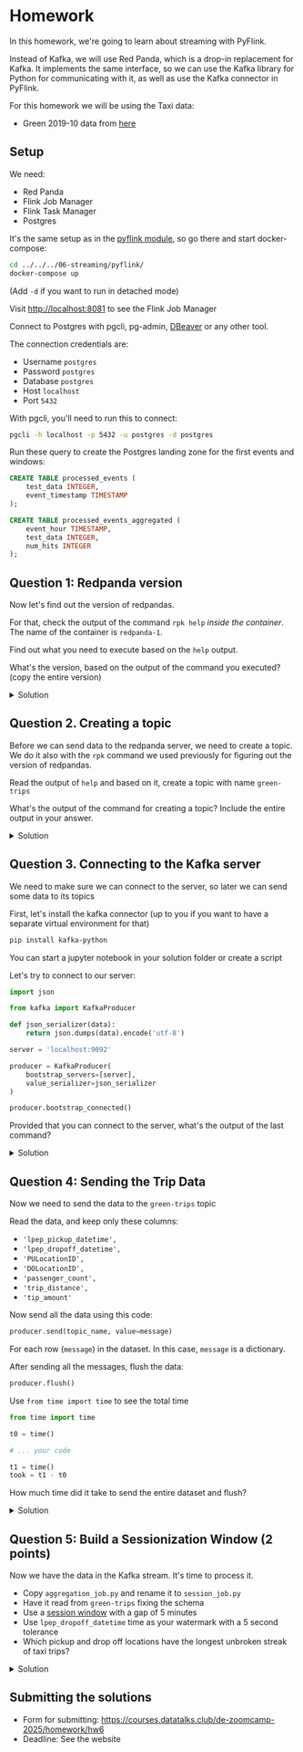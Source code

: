 # Homework

In this homework, we're going to learn about streaming with PyFlink.

Instead of Kafka, we will use Red Panda, which is a drop-in
replacement for Kafka. It implements the same interface,
so we can use the Kafka library for Python for communicating
with it, as well as use the Kafka connector in PyFlink.

For this homework we will be using the Taxi data:

- Green 2019-10 data from [here](https://github.com/DataTalksClub/nyc-tlc-data/releases/download/green/green_tripdata_2019-10.csv.gz)

## Setup

We need:

- Red Panda
- Flink Job Manager
- Flink Task Manager
- Postgres

It's the same setup as in the [pyflink module](../../../06-streaming/pyflink/), so go there and start docker-compose:

```bash
cd ../../../06-streaming/pyflink/
docker-compose up
```

(Add `-d` if you want to run in detached mode)

Visit <http://localhost:8081> to see the Flink Job Manager

Connect to Postgres with pgcli, pg-admin, [DBeaver](https://dbeaver.io/) or any other tool.

The connection credentials are:

- Username `postgres`
- Password `postgres`
- Database `postgres`
- Host `localhost`
- Port `5432`

With pgcli, you'll need to run this to connect:

```bash
pgcli -h localhost -p 5432 -u postgres -d postgres
```

Run these query to create the Postgres landing zone for the first events and windows:

```sql
CREATE TABLE processed_events (
    test_data INTEGER,
    event_timestamp TIMESTAMP
);

CREATE TABLE processed_events_aggregated (
    event_hour TIMESTAMP,
    test_data INTEGER,
    num_hits INTEGER
);
```

## Question 1: Redpanda version

Now let's find out the version of redpandas.

For that, check the output of the command `rpk help` _inside the container_. The name of the container is `redpanda-1`.

Find out what you need to execute based on the `help` output.

What's the version, based on the output of the command you executed? (copy the entire version)

<details>
<summary>Solution</summary>
<br>

### Answer

<br>
</details>

## Question 2. Creating a topic

Before we can send data to the redpanda server, we
need to create a topic. We do it also with the `rpk`
command we used previously for figuring out the version of
redpandas.

Read the output of `help` and based on it, create a topic with name `green-trips`

What's the output of the command for creating a topic? Include the entire output in your answer.

<details>
<summary>Solution</summary>
<br>

### Answer

<br>
</details>

## Question 3. Connecting to the Kafka server

We need to make sure we can connect to the server, so
later we can send some data to its topics

First, let's install the kafka connector (up to you if you
want to have a separate virtual environment for that)

```bash
pip install kafka-python
```

You can start a jupyter notebook in your solution folder or
create a script

Let's try to connect to our server:

```python
import json

from kafka import KafkaProducer

def json_serializer(data):
    return json.dumps(data).encode('utf-8')

server = 'localhost:9092'

producer = KafkaProducer(
    bootstrap_servers=[server],
    value_serializer=json_serializer
)

producer.bootstrap_connected()
```

Provided that you can connect to the server, what's the output
of the last command?

<details>
<summary>Solution</summary>
<br>

### Answer

<br>
</details>

## Question 4: Sending the Trip Data

Now we need to send the data to the `green-trips` topic

Read the data, and keep only these columns:

- `'lpep_pickup_datetime',`
- `'lpep_dropoff_datetime',`
- `'PULocationID',`
- `'DOLocationID',`
- `'passenger_count',`
- `'trip_distance',`
- `'tip_amount'`

Now send all the data using this code:

```python
producer.send(topic_name, value=message)
```

For each row (`message`) in the dataset. In this case, `message`
is a dictionary.

After sending all the messages, flush the data:

```python
producer.flush()
```

Use `from time import time` to see the total time

```python
from time import time

t0 = time()

# ... your code

t1 = time()
took = t1 - t0
```

How much time did it take to send the entire dataset and flush?

<details>
<summary>Solution</summary>
<br>

### Answer

<br>
</details>

## Question 5: Build a Sessionization Window (2 points)

Now we have the data in the Kafka stream. It's time to process it.

- Copy `aggregation_job.py` and rename it to `session_job.py`
- Have it read from `green-trips` fixing the schema
- Use a [session window](https://nightlies.apache.org/flink/flink-docs-master/docs/dev/datastream/operators/windows/) with a gap of 5 minutes
- Use `lpep_dropoff_datetime` time as your watermark with a 5 second tolerance
- Which pickup and drop off locations have the longest unbroken streak of taxi trips?

<details>
<summary>Solution</summary>
<br>

### Answer

<br>
</details>

## Submitting the solutions

- Form for submitting: <https://courses.datatalks.club/de-zoomcamp-2025/homework/hw6>
- Deadline: See the website
